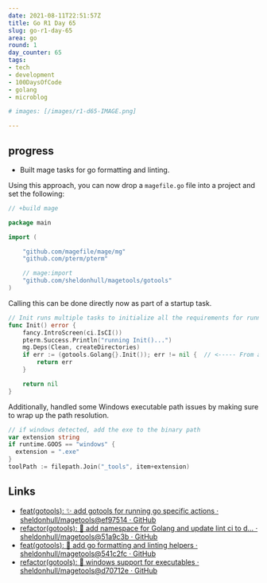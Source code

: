 ```yaml
---
date: 2021-08-11T22:51:57Z
title: Go R1 Day 65
slug: go-r1-day-65
area: go
round: 1
day_counter: 65
tags:
- tech
- development
- 100DaysOfCode
- golang
- microblog

# images: [/images/r1-d65-IMAGE.png]

---
```


## progress

- Built mage tasks for go formatting and linting.

Using this approach, you can now drop a `magefile.go` file into a project and set the following:

```go
// +build mage

package main

import (

	"github.com/magefile/mage/mg"
	"github.com/pterm/pterm"

	// mage:import
	"github.com/sheldonhull/magetools/gotools"
)
```

Calling this can be done directly now as part of a startup task.

```go
// Init runs multiple tasks to initialize all the requirements for running a project for a new contributor.
func Init() error {
	fancy.IntroScreen(ci.IsCI())
	pterm.Success.Println("running Init()...")
	mg.Deps(Clean, createDirectories)
	if err := (gotools.Golang{}.Init()); err != nil {  // <----- From another package.
		return err
	}

	return nil
}
```

Additionally, handled some Windows executable path issues by making sure to wrap up the path resolution.

```go
// if windows detected, add the exe to the binary path
var extension string
if runtime.GOOS == "windows" {
  extension = ".exe"
}
toolPath := filepath.Join("_tools", item+extension)
```

## Links

- [feat(gotools): ✨ add gotools for running go specific actions · sheldonhull/magetools@ef97514 · GitHub](https://github.com/sheldonhull/magetools/commit/ef9751455ea80321f197eca55b11126ea551371d)
- [refactor(gotools): 🚚 add namespace for Golang and update lint ci to d… · sheldonhull/magetools@51a9c3b · GitHub](https://github.com/sheldonhull/magetools/commit/51a9c3b1a2fbef3c794a41ecd2aa265d6c120326)
- [feat(gotools): 🎉 add go formatting and linting helpers · sheldonhull/magetools@541c2fc · GitHub](https://github.com/sheldonhull/magetools/commit/541c2fcb1eb2e4ffc647b65d407fbd48ee946ecc)
- [refactor(gotools): 🔨 windows support for executables · sheldonhull/magetools@d70712e · GitHub](https://github.com/sheldonhull/magetools/commit/d70712e87a94d5efc6e0f47652a0e61641005b12)
